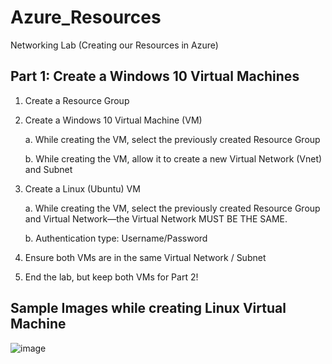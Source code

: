 # Azure_Resources
 Networking Lab (Creating our Resources in Azure)
 
## Part 1: Create a Windows 10 Virtual Machines

1. Create a Resource Group
2. Create a Windows 10 Virtual Machine (VM)
   
    a. While creating the VM, select the previously created Resource Group
   
    b. While creating the VM, allow it to create a new Virtual Network (Vnet) and Subnet
4. Create a Linux (Ubuntu) VM
   
    a. While creating the VM, select the previously created Resource Group and Virtual Network—the Virtual Network MUST BE THE SAME.
   
    b. Authentication type: Username/Password
6. Ensure both VMs are in the same Virtual Network / Subnet
7. End the lab, but keep both VMs for Part 2!

## Sample Images while creating Linux Virtual Machine

![image](https://github.com/user-attachments/assets/7ffa7abe-faa7-4e35-96eb-cdea2663a77f)
